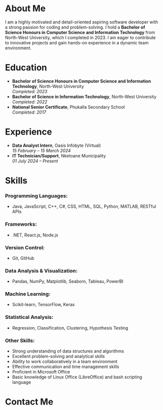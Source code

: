 # About Me
I am a highly motivated and detail-oriented aspiring software developer with a strong passion for coding and problem-solving. I hold a **Bachelor of Science Honours in Computer Science and Information Technology** from North-West University, which I completed in 2023. I am eager to contribute to innovative projects and gain hands-on experience in a dynamic team environment.

# Education
- **Bachelor of Science Honours in Computer Science and Information Technology**, North-West University  
  _Completed: 2023_
- **Bachelor of Science in Information Technology**, North-West University  
  _Completed: 2022_
- **National Senior Certificate**, Phukalla Secondary School  
  _Completed: 2017_

# Experience
- **Data Analyst Intern**, Oasis Infobyte (Virtual)  
  _15 February – 15 March 2024_
- **IT Technician/Support**, Nketoane Municipality  
  _01 July 2024 – Present_

# Skills

### Programming Languages:
- Java, JavaScript, C++, C#, CSS, HTML, SQL, Python, MATLAB, RESTful APIs

### Frameworks:
- .NET, React.js, Node.js

### Version Control:
- Git, GitHub

### Data Analysis & Visualization:
- Pandas, NumPy, Matplotlib, Seaborn, Tableau, PowerBI

### Machine Learning:
- Scikit-learn, TensorFlow, Keras

### Statistical Analysis:
- Regression, Classification, Clustering, Hypothesis Testing

### Other Skills:
- Strong understanding of data structures and algorithms
- Excellent problem-solving and analytical skills
- Ability to work collaboratively in a team environment
- Effective communication and time management skills
- Proficient in Microsoft Office
- Basic knowledge of Linux Office (LibreOffice) and bash scripting language

# Contact Me
